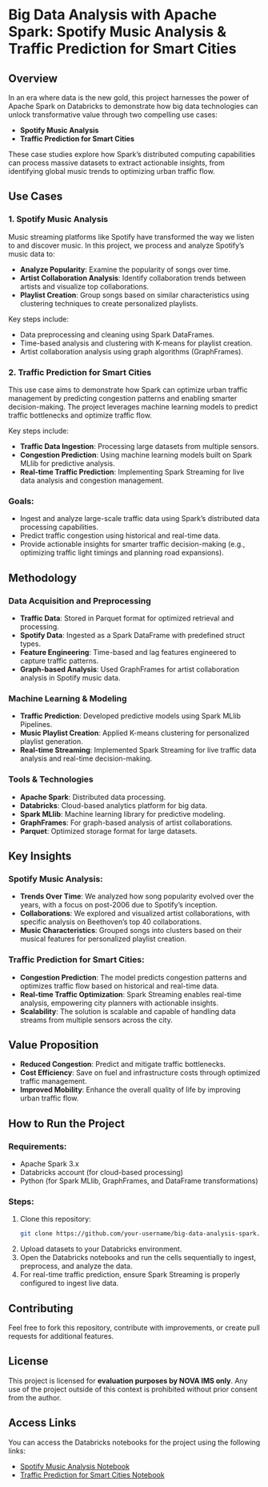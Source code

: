 
# Big Data Analysis with Apache Spark: Spotify Music Analysis & Traffic Prediction for Smart Cities

## Overview
In an era where data is the new gold, this project harnesses the power of Apache Spark on Databricks to demonstrate how big data technologies can unlock transformative value through two compelling use cases:

- **Spotify Music Analysis**
- **Traffic Prediction for Smart Cities**

These case studies explore how Spark’s distributed computing capabilities can process massive datasets to extract actionable insights, from identifying global music trends to optimizing urban traffic flow.

## Use Cases

### 1. **Spotify Music Analysis**
Music streaming platforms like Spotify have transformed the way we listen to and discover music. In this project, we process and analyze Spotify’s music data to:
- **Analyze Popularity**: Examine the popularity of songs over time.
- **Artist Collaboration Analysis**: Identify collaboration trends between artists and visualize top collaborations.
- **Playlist Creation**: Group songs based on similar characteristics using clustering techniques to create personalized playlists.

Key steps include:
- Data preprocessing and cleaning using Spark DataFrames.
- Time-based analysis and clustering with K-means for playlist creation.
- Artist collaboration analysis using graph algorithms (GraphFrames).

### 2. **Traffic Prediction for Smart Cities**
This use case aims to demonstrate how Spark can optimize urban traffic management by predicting congestion patterns and enabling smarter decision-making. The project leverages machine learning models to predict traffic bottlenecks and optimize traffic flow.

Key steps include:
- **Traffic Data Ingestion**: Processing large datasets from multiple sensors.
- **Congestion Prediction**: Using machine learning models built on Spark MLlib for predictive analysis.
- **Real-time Traffic Prediction**: Implementing Spark Streaming for live data analysis and congestion management.

### Goals:
- Ingest and analyze large-scale traffic data using Spark’s distributed data processing capabilities.
- Predict traffic congestion using historical and real-time data.
- Provide actionable insights for smarter traffic decision-making (e.g., optimizing traffic light timings and planning road expansions).

## Methodology

### Data Acquisition and Preprocessing
- **Traffic Data**: Stored in Parquet format for optimized retrieval and processing.
- **Spotify Data**: Ingested as a Spark DataFrame with predefined struct types.
- **Feature Engineering**: Time-based and lag features engineered to capture traffic patterns.
- **Graph-based Analysis**: Used GraphFrames for artist collaboration analysis in Spotify music data.

### Machine Learning & Modeling
- **Traffic Prediction**: Developed predictive models using Spark MLlib Pipelines.
- **Music Playlist Creation**: Applied K-means clustering for personalized playlist generation.
- **Real-time Streaming**: Implemented Spark Streaming for live traffic data analysis and real-time decision-making.

### Tools & Technologies
- **Apache Spark**: Distributed data processing.
- **Databricks**: Cloud-based analytics platform for big data.
- **Spark MLlib**: Machine learning library for predictive modeling.
- **GraphFrames**: For graph-based analysis of artist collaborations.
- **Parquet**: Optimized storage format for large datasets.

## Key Insights

### Spotify Music Analysis:
- **Trends Over Time**: We analyzed how song popularity evolved over the years, with a focus on post-2006 due to Spotify’s inception.
- **Collaborations**: We explored and visualized artist collaborations, with specific analysis on Beethoven’s top 40 collaborations.
- **Music Characteristics**: Grouped songs into clusters based on their musical features for personalized playlist creation.

### Traffic Prediction for Smart Cities:
- **Congestion Prediction**: The model predicts congestion patterns and optimizes traffic flow based on historical and real-time data.
- **Real-time Traffic Optimization**: Spark Streaming enables real-time analysis, empowering city planners with actionable insights.
- **Scalability**: The solution is scalable and capable of handling data streams from multiple sensors across the city.

## Value Proposition
- **Reduced Congestion**: Predict and mitigate traffic bottlenecks.
- **Cost Efficiency**: Save on fuel and infrastructure costs through optimized traffic management.
- **Improved Mobility**: Enhance the overall quality of life by improving urban traffic flow.

## How to Run the Project

### Requirements:
- Apache Spark 3.x
- Databricks account (for cloud-based processing)
- Python (for Spark MLlib, GraphFrames, and DataFrame transformations)

### Steps:
1. Clone this repository:
   ```bash
   git clone https://github.com/your-username/big-data-analysis-spark.git
   ```
2. Upload datasets to your Databricks environment.
3. Open the Databricks notebooks and run the cells sequentially to ingest, preprocess, and analyze the data.
4. For real-time traffic prediction, ensure Spark Streaming is properly configured to ingest live data.

## Contributing
Feel free to fork this repository, contribute with improvements, or create pull requests for additional features.

## License
This project is licensed for **evaluation purposes by NOVA IMS only**. Any use of the project outside of this context is prohibited without prior consent from the author.

## Access Links
You can access the Databricks notebooks for the project using the following links:

- [Spotify Music Analysis Notebook](https://databricks-prod-cloudfront.cloud.databricks.com/public/4027ec902e239c93eaaa8714f173bcfc/2903900417904720/2428841347580027/6154594242300663/latest.html)
- [Traffic Prediction for Smart Cities Notebook](https://databricks-prod-cloudfront.cloud.databricks.com/public/4027ec902e239c93eaaa8714f173bcfc/2903900417904720/4362987474355535/6154594242300663/latest.html)
